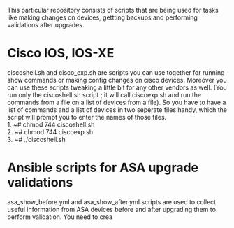 This particular repository consists of scripts that are being used for tasks like making changes on devices, gettting backups and performing validations after upgrades.
# Cisco IOS, IOS-XE
ciscoshell.sh and cisco_exp.sh are scripts you can use together for running show commands or making config changes on cisco devices. Moreover you can use these scripts tweaking a little bit for any other vendors as well. (You run only the ciscoshell.sh script ; it will call ciscoexp.sh and run the commands from a file on a list of devices from a file). So you have to have a list of commands and a list of devices in two seperate files handy, which the script will prompt you to enter the names of those files. </br> 1. ~# chmod 744 ciscoshell.sh </br> 2. ~# chmod 744 ciscoexp.sh </br> 3. ~#  ./ciscoshell.sh 
# Ansible scripts for ASA upgrade validations
asa_show_before.yml and asa_show_after.yml scripts are used to collect useful information from ASA devices before and after upgrading them to perform validation. You need to crea
